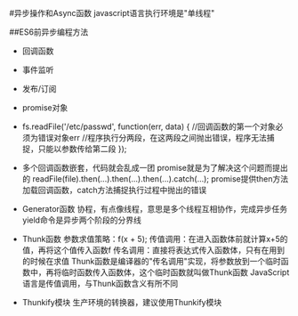 #异步操作和Async函数
javascript语言执行环境是"单线程"

##ES6前异步编程方法
  * 回调函数
  * 事件监听
  * 发布/订阅
  * promise对象

  * fs.readFile('/etc/passwd', function(err, data) {
  	  //回调函数的第一个对象必须为错误对象err
  	  //程序执行分两段，在这两段之间抛出错误，程序无法捕捉，只能以参数传给第二段
	});

  * 多个回调函数嵌套，代码就会乱成一团
    promise就是为了解决这个问题而提出的
    readFile(file).then(...).then(...).then(...).catch(...);
    promise提供then方法加载回调函数，catch方法捕捉执行过程中抛出的错误

  * Generator函数
    协程，有点像线程，意思是多个线程互相协作，完成异步任务
    yield命令是异步两个阶段的分界线


  * Thunk函数
    参数求值策略：f(x + 5);
    传值调用：在进入函数体前就计算x+5的值，再将这个值传入函数f
    传名调用：直接将表达式传入函数体，只有在用到的时候在求值
    Thunk函数是编译器的"传名调用"实现，将参数放到一个临时函数中，再将临时函数传入函数体，这个临时函数就叫做Thunk函数
    JavaScript语言是传值调用，与Thunk函数含义有所不同

  * Thunkify模块
    生产环境的转换器，建议使用Thunkify模块
    